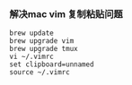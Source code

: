### 解决mac vim 复制粘贴问题
```
brew update
brew upgrade vim
brew upgrade tmux
vi ~/.vimrc
set clipboard=unnamed
source ~/.vimrc
```
